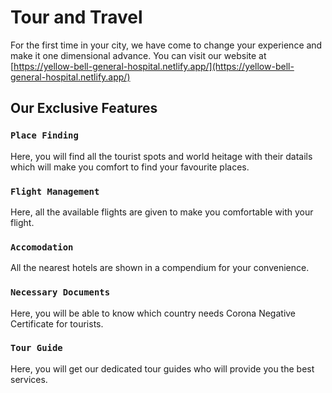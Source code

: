 # Tour and Travel

For the first time in your city, we have come to change your experience and make it one dimensional advance. You can visit our website at [https://yellow-bell-general-hospital.netlify.app/](https://yellow-bell-general-hospital.netlify.app/)

## Our Exclusive Features

### `Place Finding`

Here, you will find all the tourist spots and world heitage with their datails which will make you comfort to find your favourite places.

### `Flight Management`

Here, all the available flights are given to make you comfortable with your flight. 

### `Accomodation`

All the nearest hotels are shown in a compendium for your convenience.


### `Necessary Documents`

Here, you will be able to know which country needs Corona Negative Certificate for tourists.

### `Tour Guide`

Here, you will get our dedicated tour guides who will provide you the best services.


